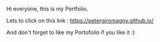 Hi everyone, this is my Portfolio.

Lets to click on this link : https://petergiromagny.github.io/

And don't forget to like my Portofolio if you like it :)
